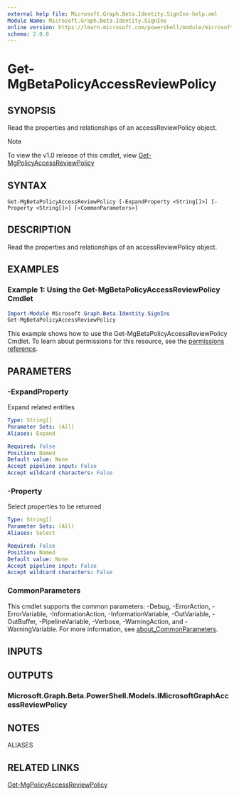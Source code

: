 ```yaml
---
external help file: Microsoft.Graph.Beta.Identity.SignIns-help.xml
Module Name: Microsoft.Graph.Beta.Identity.SignIns
online version: https://learn.microsoft.com/powershell/module/microsoft.graph.beta.identity.signins/get-mgbetapolicyaccessreviewpolicy
schema: 2.0.0
---
```


# Get-MgBetaPolicyAccessReviewPolicy

## SYNOPSIS
Read the properties and relationships of an accessReviewPolicy object.

> [!NOTE]
> To view the v1.0 release of this cmdlet, view [Get-MgPolicyAccessReviewPolicy](/powershell/module/Microsoft.Graph.Identity.SignIns/Get-MgPolicyAccessReviewPolicy?view=graph-powershell-v1.0)

## SYNTAX

```
Get-MgBetaPolicyAccessReviewPolicy [-ExpandProperty <String[]>] [-Property <String[]>] [<CommonParameters>]
```

## DESCRIPTION
Read the properties and relationships of an accessReviewPolicy object.

## EXAMPLES

### Example 1: Using the Get-MgBetaPolicyAccessReviewPolicy Cmdlet
```powershell
Import-Module Microsoft.Graph.Beta.Identity.SignIns
Get-MgBetaPolicyAccessReviewPolicy
```

This example shows how to use the Get-MgBetaPolicyAccessReviewPolicy Cmdlet.
To learn about permissions for this resource, see the [permissions reference](/graph/permissions-reference).

## PARAMETERS

### -ExpandProperty
Expand related entities

```yaml
Type: String[]
Parameter Sets: (All)
Aliases: Expand

Required: False
Position: Named
Default value: None
Accept pipeline input: False
Accept wildcard characters: False
```

### -Property
Select properties to be returned

```yaml
Type: String[]
Parameter Sets: (All)
Aliases: Select

Required: False
Position: Named
Default value: None
Accept pipeline input: False
Accept wildcard characters: False
```

### CommonParameters
This cmdlet supports the common parameters: -Debug, -ErrorAction, -ErrorVariable, -InformationAction, -InformationVariable, -OutVariable, -OutBuffer, -PipelineVariable, -Verbose, -WarningAction, and -WarningVariable. For more information, see [about_CommonParameters](http://go.microsoft.com/fwlink/?LinkID=113216).

## INPUTS

## OUTPUTS

### Microsoft.Graph.Beta.PowerShell.Models.IMicrosoftGraphAccessReviewPolicy
## NOTES

ALIASES

## RELATED LINKS
[Get-MgPolicyAccessReviewPolicy](/powershell/module/Microsoft.Graph.Identity.SignIns/Get-MgPolicyAccessReviewPolicy?view=graph-powershell-v1.0)
